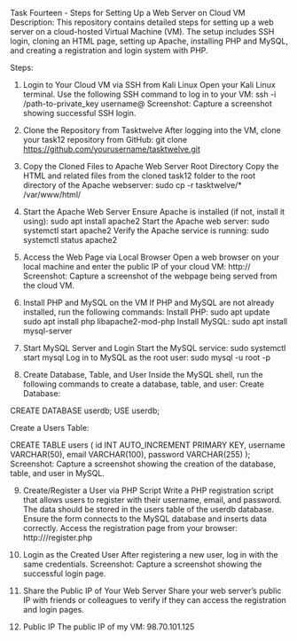 Task Fourteen - Steps for Setting Up a Web Server on Cloud VM
Description:
This repository contains detailed steps for setting up a web server on a cloud-hosted Virtual Machine (VM). The setup includes SSH login, cloning an HTML page, setting up Apache, installing PHP and MySQL, and creating a registration and login system with PHP.

Steps:
1. Login to Your Cloud VM via SSH from Kali Linux
Open your Kali Linux terminal.
Use the following SSH command to log in to your VM:
        ssh -i /path-to-private_key username@<your-vm-public-ip>
Screenshot: Capture a screenshot showing successful SSH login.

2. Clone the Repository from Tasktwelve
After logging into the VM, clone your task12 repository from GitHub:
         git clone https://github.com/yourusername/tasktwelve.git
   
4. Copy the Cloned Files to Apache Web Server Root Directory
Copy the HTML and related files from the cloned task12 folder to the root directory of the Apache webserver:
         sudo cp -r tasktwelve/* /var/www/html/
   
4. Start the Apache Web Server
Ensure Apache is installed (if not, install it using):
        sudo apt install apache2
Start the Apache web server:
        sudo systemctl start apache2
Verify the Apache service is running:
        sudo systemctl status apache2
   
6. Access the Web Page via Local Browser
Open a web browser on your local machine and enter the public IP of your cloud VM:
       http://<your-vm-public-ip>
Screenshot: Capture a screenshot of the webpage being served from the cloud VM.

6. Install PHP and MySQL on the VM
If PHP and MySQL are not already installed, run the following commands:
Install PHP:
      sudo apt update
      sudo apt install php libapache2-mod-php
Install MySQL:
      sudo apt install mysql-server
      
7. Start MySQL Server and Login
Start the MySQL service:
      sudo systemctl start mysql
Log in to MySQL as the root user:
      sudo mysql -u root -p
   
9. Create Database, Table, and User
Inside the MySQL shell, run the following commands to create a database, table, and user:
Create Database:

CREATE DATABASE userdb;
USE userdb;

Create a Users Table:

CREATE TABLE users (
    id INT AUTO_INCREMENT PRIMARY KEY, 
    username VARCHAR(50), 
    email VARCHAR(100), 
    password VARCHAR(255)
);
Screenshot: Capture a screenshot showing the creation of the database, table, and user in MySQL.

9. Create/Register a User via PHP Script
Write a PHP registration script that allows users to register with their username, email, and password. The data should be stored in the users table of the userdb database.
Ensure the form connects to the MySQL database and inserts data correctly.
Access the registration page from your browser:
      http://<your-vm-public-ip>/register.php

10. Login as the Created User
After registering a new user, log in with the same credentials.
Screenshot: Capture a screenshot showing the successful login page.

12. Share the Public IP of Your Web Server
Share your web server’s public IP with friends or colleagues to verify if they can access the registration and login pages.

14. Public IP
The public IP of my VM: 98.70.101.125
